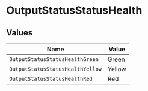 # OutputStatusStatusHealth


## Values

| Name                             | Value                            |
| -------------------------------- | -------------------------------- |
| `OutputStatusStatusHealthGreen`  | Green                            |
| `OutputStatusStatusHealthYellow` | Yellow                           |
| `OutputStatusStatusHealthRed`    | Red                              |